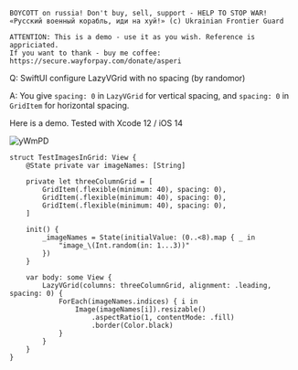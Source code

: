 ```
BOYCOTT on russia! Don't buy, sell, support - HELP TO STOP WAR!
«Русский военный корабль, иди на хуй!» (c) Ukrainian Frontier Guard

ATTENTION: This is a demo - use it as you wish. Reference is appriciated.
If you want to thank - buy me coffee: https://secure.wayforpay.com/donate/asperi
```

Q: SwiftUI configure LazyVGrid with no spacing (by randomor)

A: You give `spacing: 0` in `LazyVGrid` for vertical spacing, and `spacing: 0` in `GridItem` for horizontal spacing.

Here is a demo. Tested with Xcode 12 / iOS 14

![yWmPD](https://user-images.githubusercontent.com/62171579/162632696-9cae9a9d-2215-4219-9c36-2e5b4e787522.png)


```
struct TestImagesInGrid: View {
    @State private var imageNames: [String]

    private let threeColumnGrid = [
        GridItem(.flexible(minimum: 40), spacing: 0),
        GridItem(.flexible(minimum: 40), spacing: 0),
        GridItem(.flexible(minimum: 40), spacing: 0),
    ]

    init() {
        _imageNames = State(initialValue: (0..<8).map { _ in
            "image_\(Int.random(in: 1...3))"
        })
    }

    var body: some View {
        LazyVGrid(columns: threeColumnGrid, alignment: .leading, spacing: 0) {
            ForEach(imageNames.indices) { i in
                Image(imageNames[i]).resizable()
                    .aspectRatio(1, contentMode: .fill)
                    .border(Color.black)
            }
        }
    }
}
```


  [1]: https://i.stack.imgur.com/yWmPD.png
